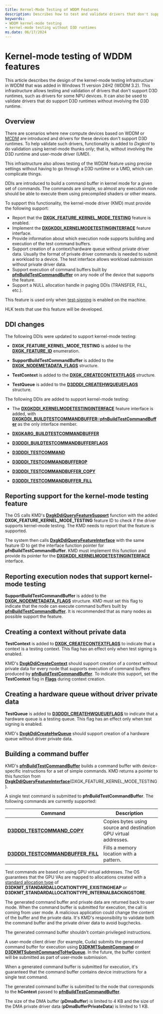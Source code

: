 ```yaml
---
title: Kernel-Mode Testing of WDDM Features
description: Describes how to test and validate drivers that don't support D3D runtimes.
keywords:
- WDDM kernel-mode testing
- kernel-mode testing without D3D runtimes
ms.date: 06/17/2024
---
```


# Kernel-mode testing of WDDM features

This article describes the design of the kernel-mode testing infrastructure in WDDM that was added in Windows 11 version 24H2 (WDDM 3.2). This infrastructure allows testing and validation of drivers that don't support D3D runtimes, such as drivers for some NPU devices. It can also be used to validate drivers that do support D3D runtimes without involving the D3D runtime.

## Overview

There are scenarios where new compute devices based on WDDM or [MCDM](mcdm.md) are introduced and drivers for these devices don't support D3D runtimes. To help validate such drivers, functionality is added to *Dxgkrnl* to do validation using kernel-mode thunks only; that is, without involving the D3D runtime and user-mode driver (UMD).

This infrastructure also allows testing of the WDDM feature using precise settings without having to go through a D3D runtime or a UMD, which can complicate things.

DDIs are introduced to build a command buffer in kernel mode for a given set of commands. The commands are simple, so almost any execution node should be able to execute them using precompiled shaders or other means.

To support this functionality, the kernel-mode driver (KMD) must provide the following support:

* Report that the [**DXGK_FEATURE_KERNEL_MODE_TESTING**](/windows-hardware/drivers/ddi/d3dukmdt/ne-d3dukmdt-dxgk_feature_id) feature is enabled.
* Implement the [**DXGKDDI_KERNELMODETESTINGINTERFACE**](/windows-hardware/drivers/ddi/d3dkmddi/ns-d3dkmddi-dxgkddi_kernelmodetestinginterface) feature interface.
* Provide information about which execution node supports building and execution of the test command buffers.
* Support creation of a context/hardware queue without private driver data. Usually the format of private driver commands is needed to submit a workload to a device. The test interface allows workload submission without private driver data.
* Support execution of command buffers built by [**pfnBuildTestCommandBuffer**](/windows-hardware/drivers/ddi/d3dkmddi/nc-d3dkmddi-dxgkddi_buildtestcommandbuffer) on any node of the device that supports the feature.
* Support a NULL allocation handle in paging DDIs (TRANSFER, FILL, etc.).

This feature is used only when [test-signing](../install/introduction-to-test-signing.md) is enabled on the machine.

HLK tests that use this feature will be developed.

## DDI changes

The following DDIs were updated to support kernel-mode testing:

* **DXGK_FEATURE_KERNEL_MODE_TESTING** is added to the [**DXGK_FEATURE_ID**](/windows-hardware/drivers/ddi/d3dukmdt/ne-d3dukmdt-dxgk_feature_id) enumeration.

* **SupportBuildTestCommandBuffer** is added to the [**DXGK_NODEMETADATA_FLAGS**](/windows-hardware/drivers/ddi/d3dkmdt/ns-d3dkmdt-_dxgk_nodemetadata_flags) structure.

* **TestContext** is added to the [**DXGK_CREATECONTEXTFLAGS**](/windows-hardware/drivers/ddi/d3dkmddi/ns-d3dkmddi-_dxgk_createcontextflags) structure.

* **TestQueue** is added to the [**D3DDDI_CREATEHWQUEUEFLAGS**](/windows-hardware/drivers/ddi/d3dukmdt/ns-d3dukmdt-_d3dddi_createhwqueueflags) structure.

The following DDIs are added to support kernel-mode testing:

* The [**DXGKDDI_KERNELMODETESTINGINTERFACE**](/windows-hardware/drivers/ddi/d3dkmddi/ns-d3dkmddi-dxgkddi_kernelmodetestinginterface) feature interface is added, with [**DXGKDDI_BUILDTESTCOMMANDBUFFER::pfnBuildTestCommandBuffer**](/windows-hardware/drivers/ddi/d3dkmddi/nc-d3dkmddi-dxgkddi_buildtestcommandbuffer) as the only interface member.

* [**DXGKARG_BUILDTESTCOMMANDBUFFER**](/windows-hardware/drivers/ddi/d3dkmddi/ns-d3dkmddi-_dxgkarg_buildtestcommandbuffer)

* [**D3DDDI_BUILDTESTCOMMANDBUFFERFLAGS**](/windows-hardware/drivers/ddi/d3dukmdt/ns-d3dukmdt-d3dddi_buildtestcommandbufferflags)

* [**D3DDDI_TESTCOMMAND**](/windows-hardware/drivers/ddi/d3dukmdt/ns-d3dukmdt-d3dddi_testcommand)

* [**D3DDDI_TESTCOMMANDBUFFEROP**](/windows-hardware/drivers/ddi/d3dukmdt/ne-d3dukmdt-d3dddi_testcommandbufferop)

* [**D3DDDI_TESTCOMMANDBUFFER_COPY**](/windows-hardware/drivers/ddi/d3dukmdt/ns-d3dukmdt-d3dddi_testcommandbuffer_copy)

* [**D3DDDI_TESTCOMMANDBUFFER_FILL**](/windows-hardware/drivers/ddi/d3dukmdt/ns-d3dukmdt-d3dddi_testcommandbuffer_fill)

## Reporting support for the kernel-mode testing feature

The OS calls KMD's [**DxgkDdiQueryFeatureSupport**](/windows-hardware/drivers/ddi/d3dkmddi/nc-d3dkmddi-dxgkddi_queryfeaturesupport) function with the added **DXGK_FEATURE_KERNEL_MODE_TESTING** feature ID to check if the driver supports kernel-mode testing. The KMD needs to report that the feature is supported.

The system then calls [**DxgkDdiQueryFeatureInterface**](/windows-hardware/drivers/ddi/d3dkmddi/nc-d3dkmddi-dxgkddi_queryfeatureinterface) with the same feature ID to get the interface function pointer for **pfnBuildTestCommandBuffer**. KMD must implement this function and provide its pointer for the [**DXGKDDI_KERNELMODETESTINGINTERFACE**](/windows-hardware/drivers/ddi/d3dkmddi/ns-d3dkmddi-dxgkddi_kernelmodetestinginterface) interface.

## Reporting execution nodes that support kernel-mode testing

**SupportBuildTestCommandBuffer** is added to the [**DXGK_NODEMETADATA_FLAGS**](/windows-hardware/drivers/ddi/d3dkmdt/ns-d3dkmdt-_dxgk_nodemetadata_flags) structure. KMD must set this flag to indicate that the node can execute command buffers built by [**pfnBuildTestCommandBuffer**](/windows-hardware/drivers/ddi/d3dkmddi/nc-d3dkmddi-dxgkddi_buildtestcommandbuffer). It is recommended that as many nodes as possible support the feature.

## Creating a context without private data

**TestContext** is added to [**DXGK_CREATECONTEXTFLAGS**](/windows-hardware/drivers/ddi/d3dkmddi/ns-d3dkmddi-_dxgk_createcontextflags) to indicate that a context is a testing context. This flag has an effect only when test signing is enabled.

KMD's [**DxgkDdiCreateContext**](/windows-hardware/drivers/ddi/d3dkmddi/nc-d3dkmddi-dxgkddi_createcontext) should support creation of a context without private data for every node that supports execution of command buffers produced by [**pfnBuildTestCommandBuffer**](/windows-hardware/drivers/ddi/d3dkmddi/nc-d3dkmddi-dxgkddi_buildtestcommandbuffer). To indicate this support, set the **TestContext** flag in [**Flags**](/windows-hardware/drivers/ddi/d3dkmddi/ns-d3dkmddi-_dxgkarg_createcontext) during context creation.

## Creating a hardware queue without driver private data

**TestQueue** is added to [**D3DDDI_CREATEHWQUEUEFLAGS**](/windows-hardware/drivers/ddi/d3dukmdt/ns-d3dukmdt-_d3dddi_createhwqueueflags) to indicate that a hardware queue is a testing queue. This flag has an effect only when test signing is enabled.

KMD's [**DxgkDdiCreateHwQueue**](/windows-hardware/drivers/ddi/d3dkmddi/nc-d3dkmddi-dxgkddi_createhwqueue) should support creation of a hardware queue without driver private data.

## Building a command buffer

KMD's [**pfnBuildTestCommandBuffer**](/windows-hardware/drivers/ddi/d3dkmddi/nc-d3dkmddi-dxgkddi_buildtestcommandbuffer) builds a command buffer with device-specific instructions for a set of simple commands. KMD returns a pointer to this function from [**DxgkDdiQueryFeatureInterface**](/windows-hardware/drivers/ddi/d3dkmddi/nc-d3dkmddi-dxgkddi_queryfeatureinterface)(DXGK_FEATURE_KERNEL_MODE_TESTING).

A single test command is submitted to **pfnBuildTestCommandBuffer**. The following commands are currently supported:

| Command | Description |
| ------- | ----------- |
| [**D3DDDI_TESTCOMMAND_COPY**](/windows-hardware/drivers/ddi/d3dukmdt/ns-d3dukmdt-d3dddi_testcommandbuffer_copy) | Copies bytes using source and destination GPU virtual addresses. |
| [**D3DDDI_TESTCOMMANDBUFFER_FILL**](/windows-hardware/drivers/ddi/d3dukmdt/ns-d3dukmdt-d3dddi_testcommandbuffer_fill) | Fills a memory location with a pattern. |

Test commands are based on using GPU virtual addresses. The OS guarantees that the GPU VAs are mapped to allocations created with a [standard allocation type](/windows-hardware/drivers/ddi/d3dkmthk/ne-d3dkmthk-_d3dkmt_standardallocationtype) of **D3DKMT_STANDARDALLOCATIONTYPE_EXISTINGHEAP** or **D3DKMT_STANDARDALLOCATIONTYPE_INTERNALBACKINGSTORE**.

The generated command buffer and private data are returned back to user mode. When the command buffer is submitted for execution, the call is coming from user mode. A malicious application could change the content of the buffer and the private data. It's KMD's responsibility to validate both the command buffer and the private driver data to avoid bugchecks.

The generated command buffer shouldn't contain privileged instructions.

A user-mode client driver (for example, Cuda) submits the generated command buffer for execution using [**D3DKMTSubmitCommand**](/windows-hardware/drivers/ddi/d3dkmthk/nf-d3dkmthk-d3dkmtsubmitcommand) or [**D3DKMTSubmitCommandToHwQueue**](/windows-hardware/drivers/ddi/d3dkmthk/nf-d3dkmthk-d3dkmtsubmitpresentblttohwqueue). In the future, the buffer content will be submitted as part of user-mode submission.

When a generated command buffer is submitted for execution, it's guaranteed that the command buffer contains device instructions for a single test command.

The generated command buffer is submitted to the node that corresponds to the **hContext** passed to [**pfnBuildTestCommandBuffer**](/windows-hardware/drivers/ddi/d3dkmddi/nc-d3dkmddi-dxgkddi_buildtestcommandbuffer).

The size of the DMA buffer (**pDmaBuffer**) is limited to 4 KB and the size of the DMA private driver data (**pDmaBufferPrivateData**) is limited to 1 KB.
